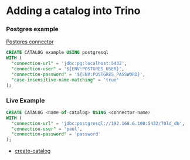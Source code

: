 # Adding a catalog into Trino

### Postgres example

[Postgres connector](https://trino.io/docs/current/connector/postgresql.html)

```sql
CREATE CATALOG example USING postgresql
WITH (
  "connection-url" = 'jdbc:pg:localhost:5432',
  "connection-user" = '${ENV:POSTGRES_USER}',
  "connection-password" = '${ENV:POSTGRES_PASSWORD}',
  "case-insensitive-name-matching" = 'true'
);
```

### Live Example

```sql
CREATE CATALOG <name-of-catalog> USING <connector-name>
WITH (
  "connection-url" = 'jdbc:postgresql://192.168.6.100:5432/70ld_db',
  "connection-user" = 'paul',
  "connection-password" = 'password'
);
```

- [create-catalog](https://trino.io/docs/current/sql/create-catalog.html#sql-create-catalog--page-root)
